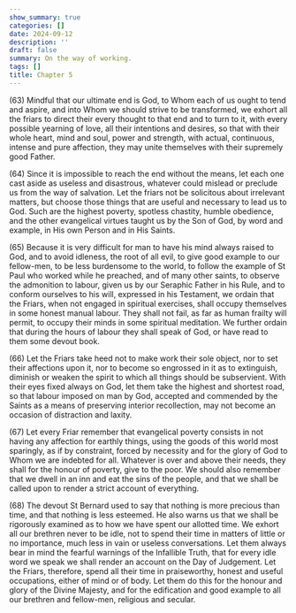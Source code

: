 ```yaml
---
show_summary: true
categories: []
date: 2024-09-12
description: ''
draft: false
summary: On the way of working.
tags: []
title: Chapter 5
---
```





(63) Mindful that our ultimate end is God, to Whom each of us ought to tend and aspire, and into Whom we should strive to be transformed, we exhort all the friars to direct their every thought to that end and to turn to it, with every possible yearning of love, all their intentions and desires, so that with their whole heart, mind and soul, power and strength, with actual, continuous, intense and pure affection, they may unite themselves with their supremely good Father.

(64) Since it is impossible to reach the end without the means, let each one cast aside as useless and disastrous, whatever could mislead or preclude us from the way of salvation. Let the friars not be solicitous about irrelevant matters, but choose those things that are useful and necessary to lead us to God. Such are the highest poverty, spotless chastity, humble obedience, and the other evangelical virtues taught us by the Son of God, by word and example, in His own Person and in His Saints.

(65) Because it is very difficult for man to have his mind always raised to God, and to avoid idleness, the root of all evil, to give good example to our fellow-men, to be less burdensome to the world, to follow the example of St Paul who worked while he preached, and of many other saints, to observe the admonition to labour, given us by our Seraphic Father in his Rule, and to conform ourselves to his will, expressed in his Testament, we ordain that the Friars, when not engaged in spiritual exercises, shall occupy themselves in some honest manual labour. They shall not fail, as far as human frailty will permit, to occupy their minds in some spiritual meditation. We further ordain that during the hours of labour they shall speak of God, or have read to them some devout book.

(66) Let the Friars take heed not to make work their sole object, nor to set their affections upon it, nor to become so engrossed in it as to extinguish, diminish or weaken the spirit to which all things should be subservient. With their eyes fixed always on God, let them take the highest and shortest road, so that labour imposed on man by God, accepted and commended by the Saints as a means of preserving interior recollection, may not become an occasion of distraction and laxity.

(67) Let every Friar remember that evangelical poverty consists in not having any affection for earthly things, using the goods of this world most sparingly, as if by constraint, forced by necessity and for the glory of God to Whom we are indebted for all. Whatever is over and above their needs, they shall for the honour of poverty, give to the poor. We should also remember that we dwell in an inn and eat the sins of the people, and that we shall be called upon to render a strict account of everything.

(68) The devout St Bernard used to say that nothing is more precious than time, and that nothing is less esteemed. He also warns us that we shall be rigorously examined as to how we have spent our allotted time. We exhort all our brethren never to be idle, not to spend their time in matters of little or no importance, much less in vain or useless conversations. Let them always bear in mind the fearful warnings of the Infallible Truth, that for every idle word we speak we shall render an account on the Day of Judgement. Let the Friars, therefore, spend all their time in praiseworthy, honest and useful occupations, either of mind or of body. Let them do this for the honour and glory of the Divine Majesty, and for the edification and good example to all our brethren and fellow-men, religious and secular.



